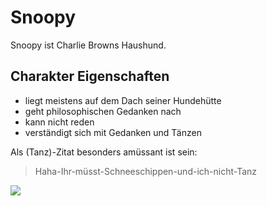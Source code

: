 # Snoopy
Snoopy ist Charlie Browns Haushund.

## Charakter Eigenschaften
* liegt meistens auf dem Dach seiner Hundehütte
* geht philosophischen Gedanken nach
* kann nicht reden
* verständigt sich mit Gedanken und Tänzen

Als (Tanz)-Zitat besonders amüssant ist sein: 
> Haha-Ihr-müsst-Schneeschippen-und-ich-nicht-Tanz

<img src="https://i.pinimg.com/236x/21/30/76/2130760ffa8690faa1fd1e7ad4aa85a2.jpg"/>